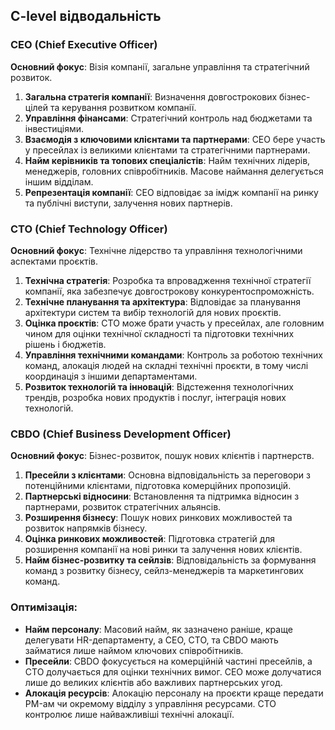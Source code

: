 ## C-level відводальність

### CEO (Chief Executive Officer)
**Основний фокус**: Візія компанії, загальне управління та стратегічний розвиток.
1. **Загальна стратегія компанії**: Визначення довгострокових бізнес-цілей та керування розвитком компанії.
2. **Управління фінансами**: Стратегічний контроль над бюджетами та інвестиціями.
3. **Взаємодія з ключовими клієнтами та партнерами**: CEO бере участь у пресейлах із великими клієнтами та стратегічними партнерами.
4. **Найм керівників та топових спеціалістів**: Найм технічних лідерів, менеджерів, головних співробітників. Масове наймання делегується іншим відділам.
5. **Репрезентація компанії**: CEO відповідає за імідж компанії на ринку та публічні виступи, залучення нових партнерів.

### CTO (Chief Technology Officer)
**Основний фокус**: Технічне лідерство та управління технологічними аспектами проєктів.
1. **Технічна стратегія**: Розробка та впровадження технічної стратегії компанії, яка забезпечує довгострокову конкурентоспроможність.
2. **Технічне планування та архітектура**: Відповідає за планування архітектури систем та вибір технологій для нових проєктів.
3. **Оцінка проєктів**: CTO може брати участь у пресейлах, але головним чином для оцінки технічної складності та підготовки технічних рішень і бюджетів.
4. **Управління технічними командами**: Контроль за роботою технічних команд, алокація людей на складні технічні проєкти, в тому числі координація з іншими департаментами.
5. **Розвиток технологій та інновацій**: Відстеження технологічних трендів, розробка нових продуктів і послуг, інтеграція нових технологій.

### CBDO (Chief Business Development Officer)
**Основний фокус**: Бізнес-розвиток, пошук нових клієнтів і партнерств.
1. **Пресейли з клієнтами**: Основна відповідальність за переговори з потенційними клієнтами, підготовка комерційних пропозицій.
2. **Партнерські відносини**: Встановлення та підтримка відносин з партнерами, розвиток стратегічних альянсів.
3. **Розширення бізнесу**: Пошук нових ринкових можливостей та розвиток напрямків бізнесу.
4. **Оцінка ринкових можливостей**: Підготовка стратегій для розширення компанії на нові ринки та залучення нових клієнтів.
5. **Найм бізнес-розвитку та сейлзів**: Відповідальність за формування команд з розвитку бізнесу, сейлз-менеджерів та маркетингових команд.

### Оптимізація:
- **Найм персоналу**: Масовий найм, як зазначено раніше, краще делегувати HR-департаменту, а CEO, CTO, та CBDO мають займатися лише наймом ключових співробітників.
- **Пресейли**: CBDO фокусується на комерційній частині пресейлів, а CTO долучається для оцінки технічних вимог. CEO може долучатися лише до великих клієнтів або важливих партнерських угод.
- **Алокація ресурсів**: Алокацію персоналу на проєкти краще передати PM-ам чи окремому відділу з управління ресурсами. CTO контролює лише найважливіші технічні алокації.

